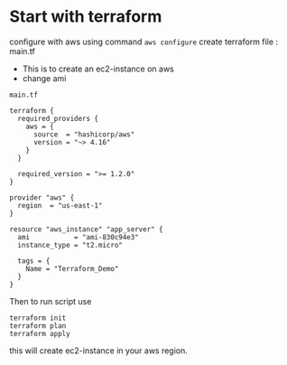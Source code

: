 # Start with terraform

configure with aws using command ` aws configure `
create terraform file : main.tf
- This is to create an ec2-instance on aws
- change ami

`main.tf`
```
terraform {
  required_providers {
    aws = {
      source  = "hashicorp/aws"
      version = "~> 4.16"
    }
  }

  required_version = ">= 1.2.0"
}

provider "aws" {
  region  = "us-east-1"
}

resource "aws_instance" "app_server" {
  ami           = "ami-830c94e3"
  instance_type = "t2.micro"

  tags = {
    Name = "Terraform_Demo"
  }
}

```
Then to run script use
```
terraform init
terraform plan
terraform apply
```

this will create ec2-instance in your aws region.
